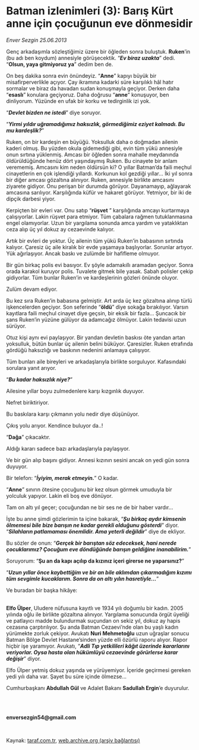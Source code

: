# Batman izlenimleri (3): Barış Kürt anne için çocuğunun eve dönmesidir

*Enver Sezgin 25.06.2013*

<div class="yazi"><p>Genç arkadaşımla sözleştiğimiz üzere bir öğleden sonra buluştuk. <b>Ruken</b>’in (bu adı ben koydum) annesiyle görüşecektik. “<b><i>Ev biraz uzakta</i></b>” dedi. “<b>Olsun, yaya gitmiyoruz ya</b>” dedim ben de.</p>
<p>On beş dakika sonra evin önündeyiz. “<b>Anne</b>” kapıyı büyük bir misafirperverlikle açıyor. Çay ikramına kadarki süre karşılıklı hâl hatır sormalar ve biraz da havadan sudan konuşmayla geçiyor. Derken daha “<b>esaslı</b>” konulara geçiyoruz. Daha doğrusu “<b>anne</b>” konuşuyor, ben dinliyorum. Yüzünde en ufak bir korku ve tedirginlik izi yok.</p>
<p>“<b><i>Devlet bizden ne istedi</i></b>” diye soruyor.</p>
<p>“<b><i>Yirmi yıldır uğramadığımız haksızlık, görmediğimiz eziyet kalmadı. Bu mu kardeşlik?</i></b>”</p>
<p>Ruken, on bir kardeşin en büyüğü. Yoksulluk daha o doğmadan ailenin kaderi olmuş. Bu yüzden okula gidemediği gibi, evin tüm yükü annesiyle onun sırtına yüklenmiş. Amcası bir öğleden sonra mahalle meydanında öldürüldüğünde henüz dört yaşındaymış Ruken. Bu cinayete bir anlam verememiş. Amcasını kim neden öldürsün ki? O yıllar Batman’da faili meçhul cinayetlerin en çok işlendiği yıllardı. Korkunun kol gezdiği yıllar... İki yıl sonra bir diğer amcası gözaltına alınıyor. Ruken, annesiyle birlikte amcasını ziyarete gidiyor. Onu perişan bir durumda görüyor. Dayanamayıp, ağlayarak amcasına sarılıyor. Karşılığında küfür ve hakaret görüyor. Yetmiyor, bir iki de dipçik darbesi yiyor. </p>
<p>Kerpiçten bir evleri var. Onu satıp “<b>rüşvet</b> ” karşılığında amcayı kurtarmaya çalışıyorlar. Lakin rüşvet para etmiyor. Tüm çabalara rağmen tutuklanmasına engel olamıyorlar. Uzun bir yargılama sonunda amca yardım ve yataklıktan ceza alıp üç yıl dokuz ay cezaevinde kalıyor.</p>
<p>Artık bir evleri de yoktur. Üç ailenin tüm yükü Ruken’in babasının sırtında kalıyor. Çaresiz üç aile kiralık bir evde yaşamaya başlıyorlar. Sorunlar artıyor. Yük ağırlaşıyor. Ancak baskı ve zulümde bir hafifleme olmuyor.</p>
<p>Bir gün birkaç polis evi basıyor. Ev şöyle adamakıllı aramadan geçiyor. Sonra orada karakol kuruyor polis. Tuvalete gitmek bile yasak. Sabah polisler çekip gidiyorlar. Tüm bunlar Ruken’in ve kardeşlerinin gözleri önünde oluyor.</p>
<p>Zulüm devam ediyor.</p>
<p>Bu kez sıra Ruken’in babasına gelmiştir. Art arda üç kez gözaltına alınıp türlü işkencelerden geçiyor. Son seferinde “<b>öldü</b>” diye sokağa bırakılıyor. Varsın kayıtlara faili meçhul cinayet diye geçsin, bir eksik bir fazla... Şuncacık bir şans Ruken’in yüzüne gülüyor da adamcağız ölmüyor. Lakin tedavisi uzun sürüyor. </p>
<p>Otuz kişi aynı evi paylaşıyor. Bir yandan devletin baskısı öte yandan artan yoksulluk, bütün bunlar üç ailenin belini büküyor. Çaresizler. Ruken etrafında gördüğü haksızlığı ve baskının nedenini anlamaya çalışıyor.</p>
<p>Tüm bunları aile bireyleri ve arkadaşlarıyla birlikte sorguluyor. Kafasındaki sorulara yanıt arıyor.</p>
<p>“<b><i>Bu kadar haksızlık niye?</i></b>”</p>
<p>Ailesine yıllar boyu zulmedenlere karşı kızgınlık duyuyor.</p>
<p>Nefret biriktiriyor.</p>
<p>Bu baskılara karşı çıkmanın yolu nedir diye düşünüyor. </p>
<p>Çıkış yolu arıyor. Kendince buluyor da..! </p>
<p>“<b>Dağa</b>” çıkacaktır.</p>
<p>Aldığı kararı sadece bazı arkadaşlarıyla paylaşıyor. </p>
<p>Ve bir gün alıp başını gidiyor. Annesi kızının sesini ancak on yedi gün sonra duyuyor.</p>
<p>Bir telefon: “<b><i>İyiyim, merak etmeyin.</i></b>” O kadar.</p>
<p>“<b>Anne</b>” sınırın ötesine çocuğunu bir kez olsun görmek umuduyla bir yolculuk yapıyor. Lakin eli boş eve dönüyor. </p>
<p>Tam on altı yıl geçer; çocuğundan ne bir ses ne de bir haber vardır...</p>
<p>İşte bu anne şimdi gözlerimin ta içine bakarak, “<b><i>Şu birkaç aydır kimsenin ölmemesi bile bize barışın ne kadar gerekli olduğunu gösterdi</i></b>” diyor. “<b><i>Silahların patlamaması önemlidir. Ama yeterli değildir</i></b>” diye de ekliyor.</p>
<p>Bu sözler de onun: “<b><i>Gerçek bir barıştan söz edeceksek, hani nerede çocuklarımız? Çocuğum eve döndüğünde barışın geldiğine inanabilirim.</i></b>”</p>
<p>Soruyorum: “<b>Şu an da kapı açılıp da kızınız içeri girerse ne yaparsınız?</b>”</p>
<p>“<b><i>Uzun yıllar önce kaybettiğim ve bir an bile aklımdan çıkarmadığım kızımı tüm sevgimle kucaklarım. Sonra da on altı yılın hasretiyle...</i></b>”</p>
<p>Ve buradan bir başka hikâye:</p>
<p><b><br/>Elfo Ülper</b>, Uludere nüfusuna kayıtlı ve 1934 yılı doğumlu bir kadın. 2005 yılında oğlu ile birlikte gözaltına alınıyor. Yargılama sonucunda örgüt üyeliği ve patlayıcı madde bulundurmak suçundan on sekiz yıl, dokuz ay hapis cezasına çarptırılıyor. Şu anda Batman Cezaevi’nde olan bu yaşlı kadın yürümekte zorluk çekiyor. Avukatı <b>Nuri Mehmetoğlu</b> uzun uğraşlar sonucu Batman Bölge Devlet Hastane’sinden yüzde elli özürlü raporu alıyor. Rapor hiçbir işe yaramıyor. Avukatı, “<b><i>Adli Tıp yetkilileri kâğıt üzerinde kararlarını veriyorlar. Oysa hasta olan hükümlüyü cezaevinde görürlerse karar değişir</i></b>” diyor.</p>
<p>Elfo Ülper yetmiş dokuz yaşında ve yürüyemiyor. İçeride geçirmesi gereken yedi yılı daha var. Şayet bu süre içinde ölmezse...</p>
<p>Cumhurbaşkanı <b>Abdullah Gül</b> ve Adalet Bakanı <b>Sadullah Ergin</b>’e duyurulur.</p>
<p><b> </b></p><b>
<p><br/>enversezgin54@gmail.com</p>
<p></p></b> 
</div>

Kaynak: [taraf.com.tr](http://www.taraf.com.tr:80/enver-sezgin/makale-batman-izlenimleri-3-baris-kurt-anne-icin.htm), [web.archive.org (arşiv bağlantısı)](http://web.archive.org/web/20130627062500/http://www.taraf.com.tr:80/enver-sezgin/makale-batman-izlenimleri-3-baris-kurt-anne-icin.htm)
